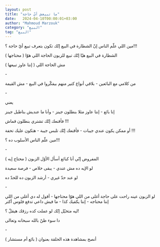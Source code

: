 ```yaml
---
layout: post
title: "ما تبيعش أيّ حاجة"
date:   2024-04-10T00:00:01+03:00
author: "Mahmoud Marzouk"
category: "البيع"
tag: "البيع"
---
```



مين اللي علّم الناس إنّ الشطارة في البيع إنّك تكون بتعرف
تبيع أيّ حاجة ؟!!!

الشطارة في البيع هيّا إنّك تبيع للزبون الحاجة اللي هوّا (
محتاجها )

مش الحاجة اللي ( إنتا عاوز تبيعها )

\-

من كلامي مع البائعين - بلاقي أنواع كتير منهم بيفكّروا في
البيع - مش القيمة

\-

يعني

إنا بائع - إنتا عاوز مثلا بنطلون جينز - وأنا ما عنديش
بناطيل جينز

فأقنعك إنّك تشتري بنطلون قماش !!!

أو ممكن يكون عندي جيبات - فأقنعك إنّك تلبس جيبة - هتكون
عليك تحفة !!!

مين علّم الناس الأسلوب ده ؟!!!

\-

المفروض إنّي أنا كبائع أسأل الأوّل الزبون ( محتاج
إيه )

لو الإيه ده مش عندي - يبقى خلاص - فرصة سعيدة

لو عند حدّ غيري - أرشد الزبون ده للحدّ ده

\-

لو الزبون عينه راحت على حاجة أغلى من اللي هوّا محتاجها -
أقول له دي أغلى من اللي إنتا محتاجه - إنتا يكفيك كذا - ما فيش داعي تدفع
فلوس أكتر

ليه متخيّل إنّك لو عملت كده رزقك هيقلّ ؟!

دا سوء ظنّ بالله سبحانه وتعالى

\-

أنصح بمشاهدة هذه الحلقة بعنوان ( بائع أم مستشار )
